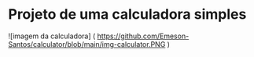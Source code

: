 # Projeto de uma calculadora simples
![imagem da calculadora] ( https://github.com/Emeson-Santos/calculator/blob/main/img-calculator.PNG )
